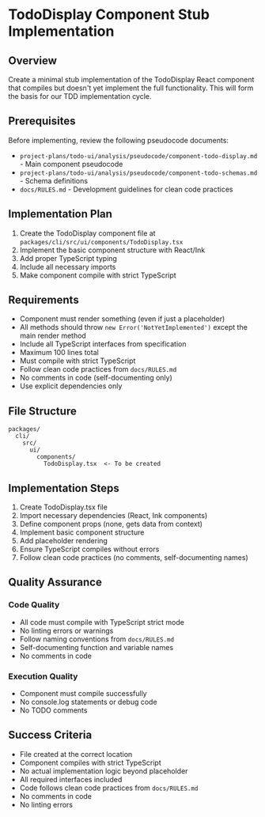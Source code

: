 # TodoDisplay Component Stub Implementation

## Overview

Create a minimal stub implementation of the TodoDisplay React component that compiles but doesn't yet implement the full functionality. This will form the basis for our TDD implementation cycle.

## Prerequisites

Before implementing, review the following pseudocode documents:
- `project-plans/todo-ui/analysis/pseudocode/component-todo-display.md` - Main component pseudocode
- `project-plans/todo-ui/analysis/pseudocode/component-todo-schemas.md` - Schema definitions
- `docs/RULES.md` - Development guidelines for clean code practices

## Implementation Plan

1. Create the TodoDisplay component file at `packages/cli/src/ui/components/TodoDisplay.tsx`
2. Implement the basic component structure with React/Ink
3. Add proper TypeScript typing
4. Include all necessary imports
5. Make component compile with strict TypeScript

## Requirements

- Component must render something (even if just a placeholder)
- All methods should throw `new Error('NotYetImplemented')` except the main render method
- Include all TypeScript interfaces from specification
- Maximum 100 lines total
- Must compile with strict TypeScript
- Follow clean code practices from `docs/RULES.md`
- No comments in code (self-documenting only)
- Use explicit dependencies only

## File Structure

```
packages/
  cli/
    src/
      ui/
        components/
          TodoDisplay.tsx  <- To be created
```

## Implementation Steps

1. Create TodoDisplay.tsx file
2. Import necessary dependencies (React, Ink components)
3. Define component props (none, gets data from context)
4. Implement basic component structure
5. Add placeholder rendering
6. Ensure TypeScript compiles without errors
7. Follow clean code practices (no comments, self-documenting names)

## Quality Assurance

### Code Quality
- All code must compile with TypeScript strict mode
- No linting errors or warnings
- Follow naming conventions from `docs/RULES.md`
- Self-documenting function and variable names
- No comments in code

### Execution Quality
- Component must compile successfully
- No console.log statements or debug code
- No TODO comments

## Success Criteria

- File created at the correct location
- Component compiles with strict TypeScript
- No actual implementation logic beyond placeholder
- All required interfaces included
- Code follows clean code practices from `docs/RULES.md`
- No comments in code
- No linting errors